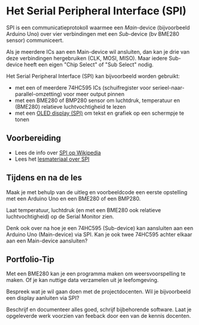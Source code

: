 # Het Serial Peripheral Interface (SPI)

SPI is een communicatieprotokoll waarmee een *Main*-device (bijvoorbeeld Arduino Uno) over vier verbindingen met een *Sub*-device (bv BME280 sensor) communiceert.

Als je meerdere ICs aan een Main-device wil ansluiten, dan kan je drie van deze verbindingen hergebruiken (CLK, MOSI, MISO).
Maar iedere Sub-device heeft een eigen "Chip Select" of "Sub Select" nodig.

Het Serial Peripheral Interface (SPI) kan bijvoorbeeld worden gebruikt:

- met een of meerdere 74HC595 ICs (schuifregister voor serieel-naar-parallel-omzetting) voor meer output pinnen
- met een BME280 of BMP280 sensor om luchtdruk, temperatuur en (BME280) relatieve luchtvochtigheid te lezen
- met een [OLED display (SPI)](https://hu-hbo-ict.gitlab.io/turing-lab/ti-lab-shop/OLED%20SPI%2096x64%20RGB.html) om tekst en grafiek op een schermpje te tonen

## Voorbereiding

- Lees de info over [SPI op Wikipedia](https://nl.wikipedia.org/wiki/Serial_Peripheral_Interface)
- Lees het [lesmateriaal over SPI](../../hardware-interfacing/communicatie/SPI/README.md)

## Tijdens en na de les

Maak je met behulp van de uitleg en voorbeeldcode een eerste opstelling met een Arduino Uno en een BME280 of een BMP280.

Laat temperatuur, luchtdruk (en met een BME280 ook relatieve luchtvochtigheid) op de Serial Monitor zien.

Denk ook over na hoe je een 74HC595 (Sub-device) kan aansluiten aan een Arduino Uno (Main-device) via SPI. Kan je ook twee 74HC595 achter elkaar aan een Main-device aansluiten?

## Portfolio-Tip

Met een BME280 kan je een programma maken om weersvoorspelling te maken. Of je kan nuttige data verzamelen uit je leefomgeving.

Bespreek wat je wil gaan doen met de projectdocenten. Wil je bijvoorbeeld een display aanluiten via SPI?

Beschrijf en documenteer alles goed, schrijf bijbehorende software. Laat je opgeleverde werk voorzien van feeback door een van de kennis docenten.
